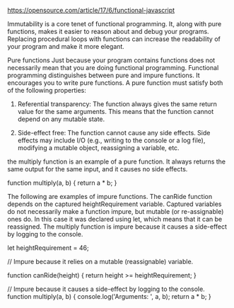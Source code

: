 https://opensource.com/article/17/6/functional-javascript


Immutability is a core tenet of functional programming. It, along with pure functions, makes it easier to reason about and 
debug your programs. 
Replacing procedural loops with functions can increase the readability of your program and make it more elegant.

Pure functions
Just because your program contains functions does not necessarily mean that you are doing functional programming. 
Functional programming distinguishes between pure and impure functions. 
It encourages you to write pure functions. A pure function must satisfy both of the following properties:

1)  Referential transparency: 
    The function always gives the same return value for the same arguments. This means that the function cannot depend on any mutable state.

2) Side-effect free: 
    The function cannot cause any side effects. Side effects may include I/O (e.g., writing to the console or a log file), modifying a mutable object, reassigning a variable, etc.

the multiply function is an example of a pure function. It always returns the same output for the same input, and it causes no side effects.

function multiply(a, b) {
  return a * b;
}

The following are examples of impure functions. The canRide function depends on the captured heightRequirement variable. Captured variables do not necessarily make a function impure, but mutable (or re-assignable) ones do. In this case it was declared using let, which means that it can be reassigned. The multiply function is impure because it causes a side-effect by logging to the console.

let heightRequirement = 46;

// Impure because it relies on a mutable (reassignable) variable.

function canRide(height) {
  return height >= heightRequirement;
}

// Impure because it causes a side-effect by logging to the console.
function multiply(a, b) {
  console.log('Arguments: ', a, b);
  return a * b;
}


